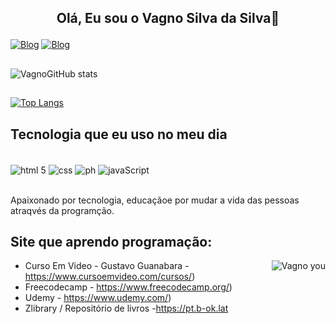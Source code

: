 ## <P align="center">Olá, Eu sou o Vagno Silva da Silva👋<P> 

[![Blog](https://img.shields.io/badge/Facebook-1877F2?style=for-the-badge&logo=facebook&logoColor=white)](https://www.facebook.com/)
[![Blog](https://img.shields.io/badge/LinkedIn-0077B5?style=for-the-badge&logo=linkedin&logoColor=white)](https://www.linkedin.com/feed/?trk=homepage-basic_google-one-tap-submit)
##
![VagnoGitHub stats](https://github-readme-stats.vercel.app/api?username=slva643&show_icons=true&theme=merko)  
##
[![Top Langs](https://github-readme-stats.vercel.app/api/top-langs/?username=slva643)](https://github.com/slva643) 
##
## Tecnologia que eu uso no meu dia
<div style="diplay: inline_block"><br/>
    <img align="center"  alt="html 5" src="https://img.shields.io/badge/HTML5-E34F26?style=for-the-badge&logo=html5&logoColor=white")>
     <img align="center" alt="css" src="https://img.shields.io/badge/CSS3-1572B6?style=for-the-badge&logo=css3&logoColor=white">
      <img align="center" alt="ph" src="https://img.shields.io/badge/PHP-777BB4?style=for-the-badge&logo=php&logoColor=white">
      <img align="center" alt="javaScript" src="https://img.shields.io/badge/JavaScript-F7DF1E?style=for-the-badge&logo=javascript&logoColor=black">
     
     
</div><br/>

Apaixonado por tecnologia, educaçãoe por mudar a vida das pessoas atraqvés da programção.
   
##
## Site que aprendo programação:
 <img align="right" alt="Vagno you" heigt="40" src="https://gifimage.net/wp-content/uploads/2017/10/docente-gif-9.gif"> 
 
- Curso Em Video - Gustavo Guanabara - https://www.cursoemvideo.com/cursos/)<br/>
- Freecodecamp - https://www.freecodecamp.org/)<br/>
- Udemy - https://www.udemy.com/)<br/>
- Zlibrary / Repositório de livros -https://pt.b-ok.lat<br/>


